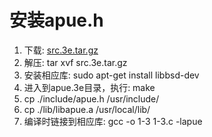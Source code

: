 # 安装apue.h

1. 下载: [src.3e.tar.gz](http://www.apuebook.com/src.3e.tar.gz)
2. 解压: tar xvf src.3e.tar.gz
3. 安装相应库: sudo apt-get install libbsd-dev
4. 进入到apue.3e目录，执行: make
5. cp ./include/apue.h /usr/include/
6. cp ./lib/libapue.a /usr/local/lib/
7. 编译时链接到相应库: gcc -o 1-3 1-3.c -lapue